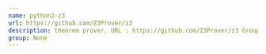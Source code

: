```yaml
---
name: python2-z3
url: https://github.com/Z3Prover/z3
description: theorem prover. URL : https://github.com/Z3Prover/z3 Groups : None
group: None
---
```

